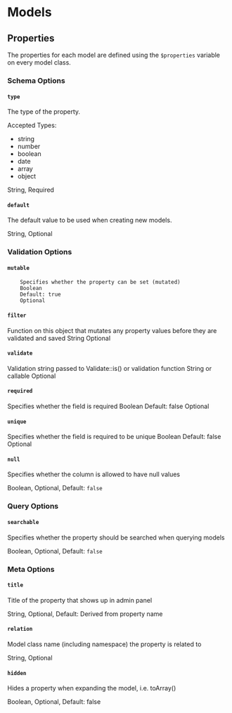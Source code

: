 Models
=====

## Properties

The properties for each model are defined using the `$properties` variable on every model class.

### Schema Options

#### `type`

The type of the property.

Accepted Types:
- string
- number
- boolean
- date
- array
- object

String, Required

#### `default`

The default value to be used when creating new models.

String, Optional

### Validation Options

#### `mutable`
        Specifies whether the property can be set (mutated)
        Boolean
        Default: true
        Optional

#### `filter`

Function on this object that mutates any property values before they are validated and saved
        String
        Optional

#### `validate`

Validation string passed to Validate::is() or validation function
        String or callable
        Optional

#### `required`

Specifies whether the field is required
        Boolean
        Default: false
        Optional

#### `unique`

Specifies whether the field is required to be unique
        Boolean
        Default: false
        Optional

#### `null`

Specifies whether the column is allowed to have null values

Boolean, Optional, Default: `false`

### Query Options

#### `searchable`

Specifies whether the property should be searched when querying models

Boolean, Optional, Default: `false`

### Meta Options

#### `title`

Title of the property that shows up in admin panel

String, Optional, Default: Derived from property name

#### `relation`

Model class name (including namespace) the property is related to

String, Optional

#### `hidden`

Hides a property when expanding the model, i.e. toArray()

Boolean, Optional, Default: false